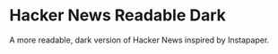 # Hacker News Readable Dark

A more readable, dark version of Hacker News inspired by Instapaper.

<!-- ![Image of Hacker News Readable Dark](hacker-news-readable-dark.png) -->
